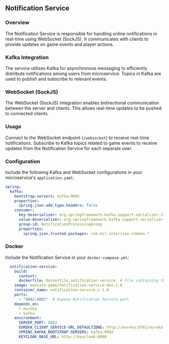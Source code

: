 ## Notification Service

### Overview

The Notification Service is responsible for handling online notifications in real-time using WebSocket (SockJS). It communicates with clients to provide updates on game events and player actions.

### Kafka Integration

The service utilizes Kafka for asynchronous messaging to efficiently distribute notifications among users from microservice. Topics in Kafka are used to publish and subscribe to relevant events.

### WebSocket (SockJS)

The WebSocket (SockJS) integration enables bidirectional communication between the server and clients. This allows real-time updates to be pushed to connected clients.

### Usage

Connect to the WebSocket endpoint (`/websocket`) to receive real-time notifications. Subscribe to Kafka topics related to game events to receive updates from the Notification Service for each separate user.

### Configuration

Include the following Kafka and WebSocket configurations in your microservice's `application.yaml`:

```yaml
spring:
  kafka:
    bootstrap-servers: kafka:9092
    properties:
      spring.json.add.type.headers: false
    consumer:
      key-deserializer: org.springframework.kafka.support.serializer.JsonDeserializer
      value-deserializer: org.springframework.kafka.support.serializer.JsonDeserializer
      group-id: NotificationProcessingGroup
      properties:
        spring.json.trusted.packages: com.bol.interview.common.*
```

### Docker

Include the Notification Service in your `docker-compose.yml`:

```yaml
  notification-service:
    build:
      context: .
      dockerfile: Dockerfile.notification-service  # File containing the Notification Service Docker configuration
    image: mancala-game/notification-service:dev.1.0
    container_name: notification-service.v.1.0
    ports:
      - "8082:8082"  # Expose Notification Service port
    depends_on:
      - eureka
      - kafka
    environment:
      SERVER_PORT: 8082
      EUREKA_CLIENT_SERVICE-URL_DEFAULTZONE: http://eureka:8761/eureka
      SPRING_KAFKA_BOOTSTRAP-SERVERS: kafka:9092
      KEYCLOAK_BASE_URL: http://keycloak:8080
```
